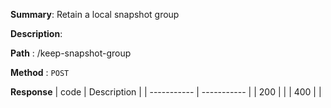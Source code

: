**Summary**: Retain a local snapshot group

**Description**:

**Path** : /keep-snapshot-group

**Method** : `POST`

**Response**
| code      | Description |
| ----------- | ----------- |
|  200   |       |
|  400   |       |

